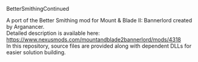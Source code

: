 BetterSmithingContinued

A port of the Better Smithing mod for Mount & Blade II: Bannerlord created by Arganancer.<br>
Detailed description is available here: https://www.nexusmods.com/mountandblade2bannerlord/mods/4318 <br>
In this repository, source files are provided along with dependent DLLs for easier solution building.
